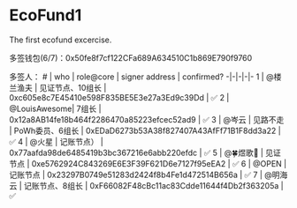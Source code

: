 # EcoFund1

The first ecofund excercise.

多签钱包(6/7)：0x50fe8f7cf122CFa689A634510C1b869E790f9760

多签人：
\# | who | role@core | signer address | confirmed?
-|-|-|-|-
1 | @楼兰渔夫 | 见证节点、10组长 | 0xc605e8c7E45410e598F835BE5E3e27a3Ed9c39Dd | ✅
2 | @LouisAwesome| 7组长 | 0x12a8AB14fe18b464f2286470a85223efcec52ad9 | ✅
3 | @岑云 \| 见路不走 | PoWh委员、6组长 | 0xEDaD6273b53A38f827407A43AfFf71B1F8dd3a22 | ✅
4 | @火星 | 记账节点） | 0x77aafda98de6485419b3bc367216e6abb220efdc | ✅
5 | @🍀煜歌🐃  | 见证节点 | 0xe5762924C843269E6E3F39F621D6e7127f95eEA2 | ✅
6 | @OPEN  | 记账节点 | 0x23297B0749e51283d2424f8b4Fe1d472514B656a | ✅
7 | @明海云 | 记账节点、8组长 | 0xF66082F48cBc11ac83Cdde11644f4Db2f363205a | ✅

